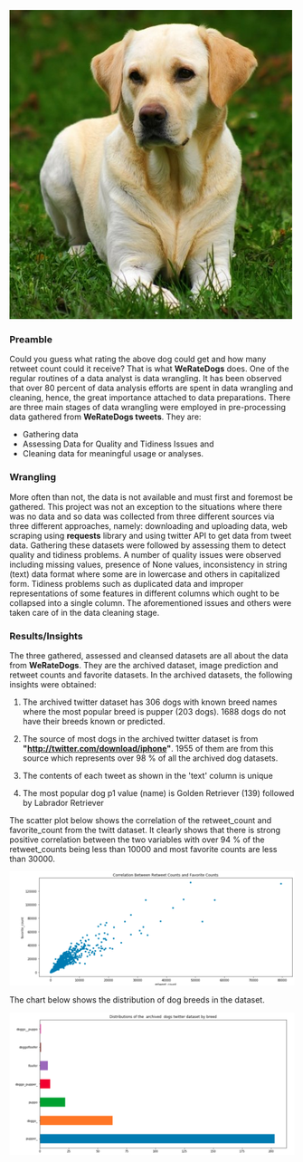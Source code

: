 !['Labrator'](images/Labrador_retriever.jpg)

### Preamble
Could you guess what rating the above dog could get and how many retweet count could it receive? That is what **WeRateDogs** does.
One of the regular routines of a data analyst is data wrangling. It has been observed that over 80 percent of data analysis efforts are spent in data wrangling and cleaning, hence, the great importance attached to data preparations. There are three main stages of data wrangling were employed in pre-processing data gathered from **WeRateDogs tweets**. They are:
* Gathering data
* Assessing Data for Quality and Tidiness Issues and
* Cleaning data for meaningful usage or analyses.

### Wrangling

More often than not, the data is not available and must first and foremost be gathered. This project was not an exception to the situations where there was no data and so data was collected from three different sources via three different approaches, namely: downloading and uploading data, web scraping using **requests** library and using twitter API to get data from tweet data. Gathering these datasets were followed by assessing them to detect quality and tidiness problems. A number of quality issues were observed including missing values, presence of None values, inconsistency in string (text) data format where some are in lowercase and others in capitalized form. Tidiness problems such as duplicated data and improper representations of some features in different columns which ought to be collapsed  into a single column. The aforementioned issues and others were taken care of in the data cleaning stage. 

### Results/Insights

The three gathered, assessed and cleansed datasets are all about the data from **WeRateDogs**. They are the archived dataset, image prediction and retweet counts and favorite datasets. In the archived datasets, the following insights were obtained:

1. The archived twitter dataset has 306 dogs with known breed names where the most popular breed is pupper (203 dogs). 1688 dogs do not have their breeds known or predicted.

2. The source of most dogs in the archived twitter dataset is from 
 **"http://twitter.com/download/iphone"**.  1955 of them are from this source which represents over 98 % of all the archived dog datasets.
 
3. The contents of each tweet as shown in  the 'text' column is unique
4. The most popular dog p1 value (name) is Golden Retriever (139) followed by Labrador Retriever

The scatter plot below shows the correlation of the retweet_count and favorite_count from the twitt dataset. It clearly shows that there is strong positive correlation between the two variables with over 94 % of the retweet_counts being less than 10000 and most favorite counts are less than 30000. 


!['Correlation'](images/correlation.png)


The chart below shows the distribution of dog breeds in the dataset.

!['dog_breeds'](images/breed.png)

